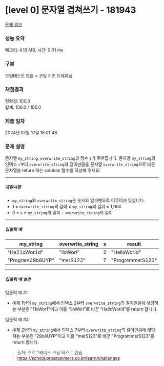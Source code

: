 # [level 0] 문자열 겹쳐쓰기 - 181943 

[문제 링크](https://school.programmers.co.kr/learn/courses/30/lessons/181943) 

### 성능 요약

메모리: 4.16 MB, 시간: 0.01 ms

### 구분

코딩테스트 연습 > 코딩 기초 트레이닝

### 채점결과

정확성: 100.0<br/>합계: 100.0 / 100.0

### 제출 일자

2024년 07월 17일 18:01:48

### 문제 설명

<p>문자열 <code>my_string</code>, <code>overwrite_string</code>과 정수 <code>s</code>가 주어집니다. 문자열 <code>my_string</code>의 인덱스 <code>s</code>부터 <code>overwrite_string</code>의 길이만큼을 문자열 <code>overwrite_string</code>으로 바꾼 문자열을 return 하는 solution 함수를 작성해 주세요.</p>

<hr>

<h5>제한사항</h5>

<ul>
<li><code>my_string</code>와 <code>overwrite_string</code>은 숫자와 알파벳으로 이루어져 있습니다.</li>
<li>1 ≤ <code>overwrite_string</code>의 길이 ≤ <code>my_string</code>의 길이 ≤ 1,000</li>
<li>0 ≤ <code>s</code> ≤ <code>my_string</code>의 길이 - <code>overwrite_string</code>의 길이</li>
</ul>

<hr>

<h5>입출력 예</h5>
<table class="table">
        <thead><tr>
<th>my_string</th>
<th>overwrite_string</th>
<th>s</th>
<th>result</th>
</tr>
</thead>
        <tbody><tr>
<td>"He11oWor1d"</td>
<td>"lloWorl"</td>
<td>2</td>
<td>"HelloWorld"</td>
</tr>
<tr>
<td>"Program29b8UYP"</td>
<td>"merS123"</td>
<td>7</td>
<td>"ProgrammerS123"</td>
</tr>
</tbody>
      </table>
<hr>

<h5>입출력 예 설명</h5>

<p>입출력 예 #1</p>

<ul>
<li>예제 1번의 <code>my_string</code>에서 인덱스 2부터 <code>overwrite_string</code>의 길이만큼에 해당하는 부분은 "11oWor1"이고 이를 "lloWorl"로 바꾼 "HelloWorld"를 return 합니다.</li>
</ul>

<p>입출력 예 #2</p>

<ul>
<li>예제 2번의 <code>my_string</code>에서 인덱스 7부터 <code>overwrite_string</code>의 길이만큼에 해당하는 부분은 "29b8UYP"이고 이를 "merS123"로 바꾼 "ProgrammerS123"를 return 합니다.</li>
</ul>


> 출처: 프로그래머스 코딩 테스트 연습, https://school.programmers.co.kr/learn/challenges